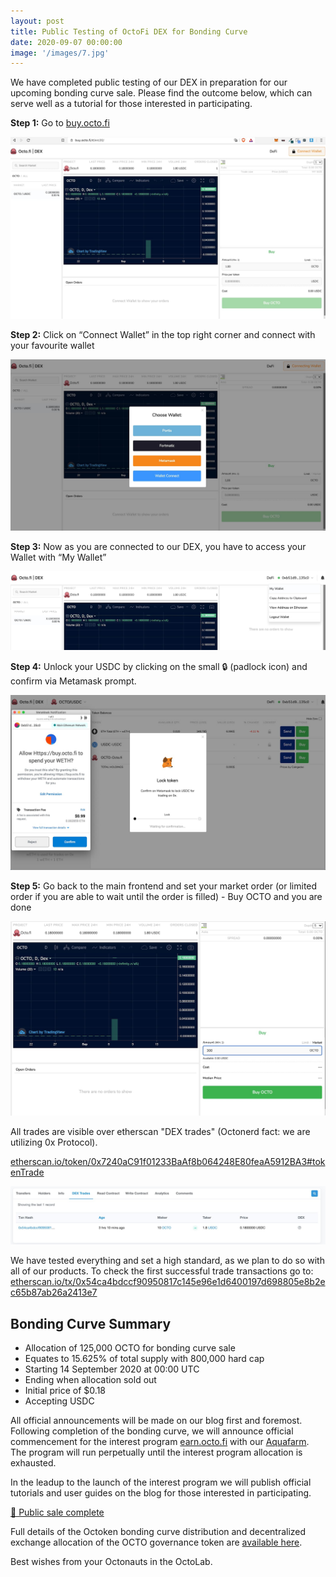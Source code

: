 ```yaml
---
layout: post
title: Public Testing of OctoFi DEX for Bonding Curve
date: 2020-09-07 00:00:00
image: '/images/7.jpg'
---
```


We have completed public testing of our DEX in preparation for our upcoming bonding curve sale. Please find the outcome below, which can serve well as a tutorial for those interested in participating.

**Step 1:** Go to [buy.octo.fi](https://buy.octo.fi)

![](/images/7-1.jpg)

**Step 2:** Click on “Connect Wallet” in the top right corner and connect with your favourite wallet

![](/images/7-2.jpg)

**Step 3:** Now as you are connected to our DEX, you have to access your Wallet with “My Wallet”

![](/images/7-3.jpg)

**Step 4:** Unlock your USDC by clicking on the small 🔒 (padlock icon) and confirm via Metamask prompt.

![](/images/7-4.jpg)

**Step 5:** Go back to the main frontend and set your market order (or limited order if you are able to wait until the order is filled) - Buy OCTO and you are done 

![](/images/7-5.jpg)

All trades are visible over etherscan "DEX trades" (Octonerd fact: we are utilizing 0x Protocol).

[etherscan.io/token/0x7240aC91f01233BaAf8b064248E80feaA5912BA3#tokenTrade](https://etherscan.io/token/0x7240aC91f01233BaAf8b064248E80feaA5912BA3#tokenTrade)

![](/images/7-6.jpg)

We have tested everything and set a high standard, as we plan to do so with all of our products. To check the first successful trade transactions go to: [etherscan.io/tx/0x54ca4bdccf90950817c145e96e1d6400197d698805e8b2ec65b87ab26a2413e7](https://etherscan.io/tx/0x54ca4bdccf90950817c145e96e1d6400197d698805e8b2ec65b87ab26a2413e7)

## Bonding Curve Summary

- Allocation of 125,000 OCTO for bonding curve sale
- Equates to 15.625% of total supply with 800,000 hard cap
- Starting 14 September 2020 at 00:00 UTC
- Ending when allocation sold out
- Initial price of $0.18
- Accepting USDC

All official announcements will be made on our blog first and foremost. Following completion of the bonding curve, we will announce official commencement for the interest program [earn.octo.fi](https://earn.octo.fi) with our [Aquafarm](/project/aquafarm). The program will run perpetually until the interest program allocation is exhausted. 

In the leadup to the launch of the interest program we will publish official tutorials and user guides on the blog for those interested in participating. 

<p class="subtitle"><a href="https://twitter.com/octofinance/status/1305329689804681217?s=20">🎉 Public sale complete</a></p>

Full details of the Octoken bonding curve distribution and decentralized exchange allocation of the OCTO governance token are [available here](/project/token).

Best wishes from your Octonauts in the OctoLab.
